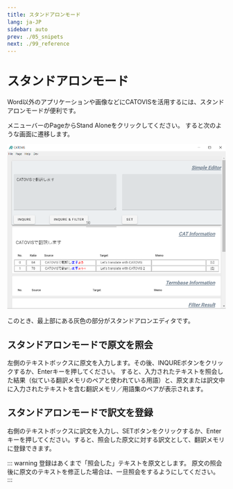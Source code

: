 ```yaml
---
title: スタンドアロンモード
lang: ja-JP
sidebar: auto
prev: ./05_snipets
next: ./99_reference
---
```


# スタンドアロンモード
Word以外のアプリケーションや画像などにCATOVISを活用するには、スタンドアロンモードが便利です。

メニューバーのPageからStand Aloneをクリックしてください。
すると次のような画面に遷移します。

<img src="./pict/standalone.png" alt="img" style="zoom:75%;" />

このとき、最上部にある灰色の部分がスタンドアロンエディタです。

## スタンドアロンモードで原文を照会
左側のテキストボックスに原文を入力します。その後、INQUREボタンをクリックするか、Enterキーを押してください。
すると、入力されたテキストを照会した結果（似ている翻訳メモリのペアと使われている用語）と、原文または訳文中に入力されたテキストを含む翻訳メモリ／用語集のペアが表示されます。

## スタンドアロンモードで訳文を登録
右側のテキストボックスに訳文を入力し、SETボタンをクリックするか、Enterキーを押してください。すると、照会した原文に対する訳文として、翻訳メモリに登録できます。

::: warning
登録はあくまで「照会した」テキストを原文とします。
原文の照会後に原文のテキストを修正した場合は、一旦照会をするようにしてください。
:::